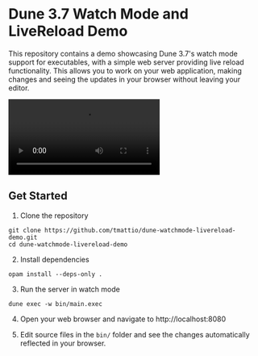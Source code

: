 # Dune 3.7 Watch Mode and LiveReload Demo

This repository contains a demo showcasing Dune 3.7's watch mode support for
executables, with a simple web server providing live reload functionality. This
allows you to work on your web application, making changes and seeing the
updates in your browser without leaving your editor.

<video src="https://user-images.githubusercontent.com/6162008/231740987-b2def52a-5369-4288-b895-006795777782.mov"></video>

## Get Started

1. Clone the repository

```
git clone https://github.com/tmattio/dune-watchmode-livereload-demo.git
cd dune-watchmode-livereload-demo
```

2. Install dependencies

```
opam install --deps-only .
```

3. Run the server in watch mode

```
dune exec -w bin/main.exec
```

4. Open your web browser and navigate to http://localhost:8080

5. Edit source files in the `bin/` folder and see the changes automatically reflected in your browser.

